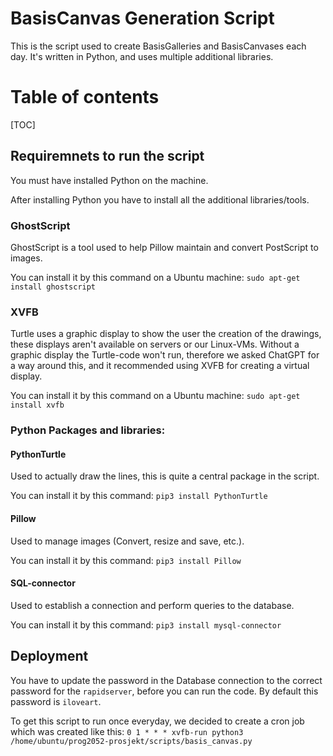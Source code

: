 # BasisCanvas Generation Script
This is the script used to create BasisGalleries and BasisCanvases each day. 
It's written in Python, and uses multiple additional libraries.

# Table of contents

[TOC]

## Requiremnets to run the script
You must have installed Python on the machine.

After installing Python you have to install all the additional libraries/tools.

### GhostScript
GhostScript is a tool used to help Pillow maintain and convert PostScript to images.

You can install it by this command on a Ubuntu machine: `sudo apt-get install ghostscript`

### XVFB
Turtle uses a graphic display to show the user the creation of the drawings, these displays
aren't available on servers or our Linux-VMs. Without a graphic display the Turtle-code won't
run, therefore we asked ChatGPT for a way around this, and it recommended using XVFB for creating
a virtual display.

You can install it by this command on a Ubuntu machine: `sudo apt-get install xvfb`

### Python Packages and libraries:
#### PythonTurtle
Used to actually draw the lines, this is quite a central package in the script.

You can install it by this command: `pip3 install PythonTurtle`

#### Pillow
Used to manage images (Convert, resize and save, etc.).

You can install it by this command: `pip3 install Pillow`

#### SQL-connector
Used to establish a connection and perform queries to the database.

You can install it by this command: `pip3 install mysql-connector`
## Deployment
You have to update the password in the Database connection to the correct password for the `rapidserver`, 
before you can run the code. By default this password is `iloveart`.

To get this script to run once everyday, we decided to create a cron job which was created like this: 
`0 1 * * * xvfb-run python3 /home/ubuntu/prog2052-prosjekt/scripts/basis_canvas.py`